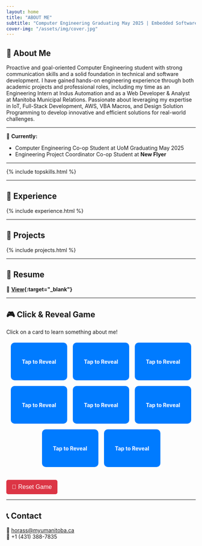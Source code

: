 ```yaml
---
layout: home
title: "ABOUT ME"
subtitle: "Computer Engineering Graduating May 2025 | Embedded Software Programming | IoT Products | Full Stack Developer | AWS Cloud | VBA Automation"
cover-img: "/assets/img/cover.jpg"
---
```


<link rel="stylesheet" href="style.css">

## 👋 About Me  
Proactive and goal-oriented Computer Engineering student with strong communication skills and a solid foundation in technical and software development. I have gained hands-on engineering experience through both academic projects and professional roles, including my time as an Engineering Intern at Indus Automation and as a Web Developer & Analyst at Manitoba Municipal Relations. Passionate about leveraging my expertise in IoT, Full-Stack Development, AWS, VBA Macros, and Design Solution Programming to develop innovative and efficient solutions for real-world challenges.  

---

💼 **Currently:**  
- Computer Engineering Co-op Student at UoM Graduating May 2025
- Engineering Project Coordinator Co-op Student at **New Flyer**    

---

{% include topskills.html %} 

---

## 💼 Experience  

{% include experience.html %}  

---

## 📂 Projects  

{% include projects.html %}  

---

## 📄 Resume  

💼 **[View](Sukhmeet_Singh_Hora_Resume.pdf){:target="_blank"}**  

---

## 🎮 Click & Reveal Game  
Click on a card to learn something about me!  

<div class="game-container">
    <div class="box" onclick="revealFact(this)">Tap to Reveal</div>
    <div class="box" onclick="revealFact(this)">Tap to Reveal</div>
    <div class="box" onclick="revealFact(this)">Tap to Reveal</div>
    <div class="box" onclick="revealFact(this)">Tap to Reveal</div>
    <div class="box" onclick="revealFact(this)">Tap to Reveal</div>
    <div class="box" onclick="revealFact(this)">Tap to Reveal</div>
    <div class="box" onclick="revealFact(this)">Tap to Reveal</div>
    <div class="box" onclick="revealFact(this)">Tap to Reveal</div>
</div>

<button class="reset-btn" onclick="resetGame()">🔄 Reset Game</button>

<style>
    .game-container {
        display: flex;
        flex-wrap: wrap;
        justify-content: center;
        gap: 15px;
        margin-top: 20px;
    }

    .box {
        width: 150px;
        height: 100px;
        background-color: #007BFF;
        color: white;
        display: flex;
        justify-content: center;
        align-items: center;
        font-size: 14px;
        font-weight: bold;
        text-align: center;
        border-radius: 10px;
        cursor: pointer;
        transition: 0.3s;
    }

    .box:hover {
        background-color: #0056b3;
    }

    .fade-in {
        animation: fadeIn 0.5s ease-in-out;
    }

    @keyframes fadeIn {
        from { opacity: 0; }
        to { opacity: 1; }
    }

    .reset-btn {
        margin-top: 20px;
        padding: 10px 15px;
        font-size: 16px;
        background-color: #dc3545;
        color: white;
        border: none;
        border-radius: 5px;
        cursor: pointer;
        transition: 0.3s;
    }

    .reset-btn:hover {
        background-color: #a71d2a;
    }
</style>

<script>
document.addEventListener("DOMContentLoaded", function () {
    let facts = [
        "💻 Experienced in Full-Stack Devlopment!",
        "🔬 Built IoT depth monitoring system.",
        "🌍 Love solving real-world problems.",
        "🎨 Created cross-platform PLC app.",
        "🚀 Built automated Excel templates using VBA and Power BI!",
        "📊 Automated Data visualization is my forte!",
        "🤖 Integrated Raspberry Pi with AWS IoT and BLE",
        "📡 Skilled in MQTT, AWS, and PLCs.",
        "🛠️ Automated BoM management system.",
        "⚡ Developed capacity planning automation.",
        "📈 Streamlined projects with Gantt charts.",
        "🖥️ Built SharePoint tracking system.",
        "📜 Certified in Full-Stack & UX!",
        "📜 Certified in TSPP and Project Management Fundamentals",
        "🕹️ Programmed FPGA boards with Verilog.",
        "🔗 Strong in APIs and CI/CD.",
        "🚦 Designed Urban Tech online store.",
        "🛠️ Optimized AutoCAD with LISP.",
        "🔍 Debugging & problem-solving expert!",
        "🎤 Great at technical presentations!"
    ];

    let usedFacts = [];

    window.revealFact = function (box) {
        if (box.innerHTML !== "Tap to Reveal") return; // Don't reveal again

        if (facts.length === 0) {
            resetGame(); // Auto-reset if all facts are used
            return;
        }

        const randomIndex = Math.floor(Math.random() * facts.length);
        const selectedFact = facts.splice(randomIndex, 1)[0]; // Remove fact from available list
        usedFacts.push(selectedFact); // Store in used list

        box.innerHTML = selectedFact;
        box.style.backgroundColor = "#28a745"; // Green after reveal
        box.style.color = "white";
        box.classList.add("fade-in");
    };

    window.resetGame = function () {
        facts = [...usedFacts]; // Restore facts from used list
        usedFacts = [];

        document.querySelectorAll(".box").forEach((box) => {
            box.innerHTML = "Tap to Reveal";
            box.style.backgroundColor = "#007BFF"; // Reset color
            box.classList.remove("fade-in");
        });
    };
});
</script>

---

## 📞 Contact  

📧 [horass@myumanitoba.ca](mailto:horass@myumanitoba.ca)  
📱 +1 (431) 388-7835  
 

